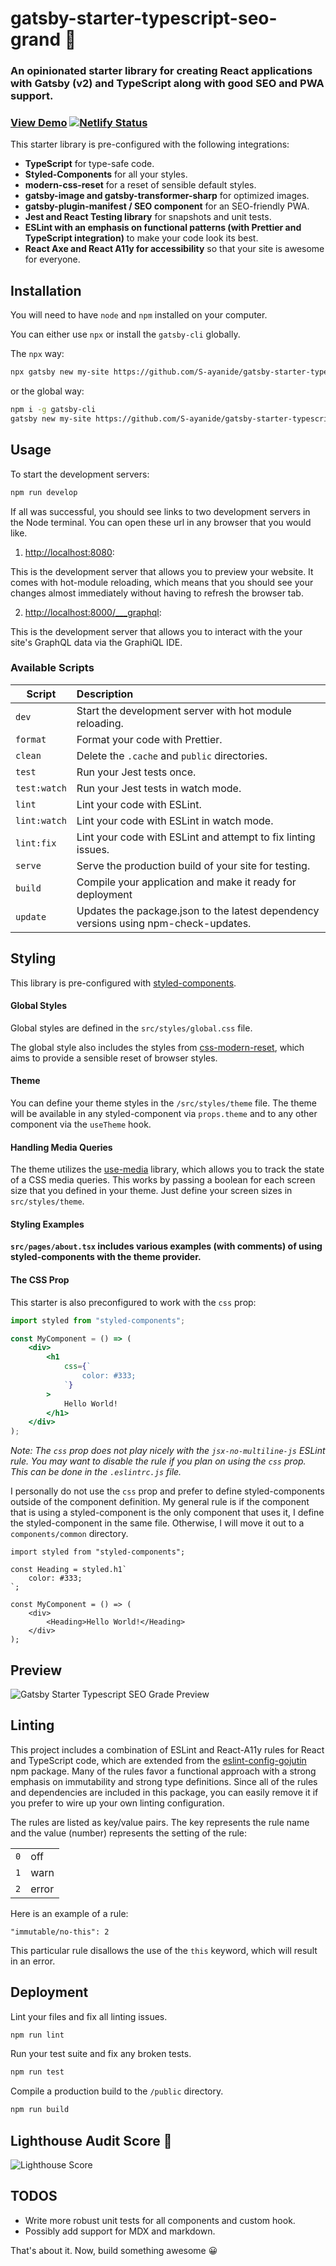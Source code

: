 # gatsby-starter-typescript-seo-grand 🌟

### An opinionated starter library for creating React applications with Gatsby (v2) and TypeScript along with good SEO and PWA support.

### [View Demo](https://gatsby-starter-typescript-seo-grand.netlify.app/) [![Netlify Status](https://api.netlify.com/api/v1/badges/597e0057-8bee-4e33-a49f-1988d2c203ce/deploy-status)](https://app.netlify.com/sites/gatsby-starter-typescript-seo-grand/deploys)

This starter library is pre-configured with the following integrations:

-   **TypeScript** for type-safe code.
-   **Styled-Components** for all your styles.
-   **modern-css-reset** for a reset of sensible default styles.
-   **gatsby-image and gatsby-transformer-sharp** for optimized images.
-   **gatsby-plugin-manifest / SEO component** for an SEO-friendly PWA.
-   **Jest and React Testing library** for snapshots and unit tests.
-   **ESLint with an emphasis on functional patterns (with Prettier and TypeScript integration)** to make your code look its best.
-   **React Axe and React A11y for accessibility** so that your site is awesome for everyone.

## Installation

You will need to have `node` and `npm` installed on your computer.

You can either use `npx` or install the `gatsby-cli` globally.

The `npx` way:

```sh
npx gatsby new my-site https://github.com/S-ayanide/gatsby-starter-typescript-seo-grand
```

or the global way:

```sh
npm i -g gatsby-cli
gatsby new my-site https://github.com/S-ayanide/gatsby-starter-typescript-seo-grand
```

## Usage

To start the development servers:

```sh
npm run develop
```

If all was successful, you should see links to two development servers in the Node terminal. You can open these url in any browser that you would like.

1. [http://localhost:8080](http://localhost:8080):

This is the development server that allows you to preview your website. It comes with hot-module reloading, which means that you should see your changes almost immediately without having to refresh the browser tab.

2. [http://localhost:8000/\_\_\_graphql](http://localhost:8000/___graphql):

This is the development server that allows you to interact with the your site's GraphQL data via the GraphiQL IDE.

### Available Scripts

| Script       | Description                                                                         |
| ------------ | :---------------------------------------------------------------------------------- |
| `dev`        | Start the development server with hot module reloading.                             |
| `format`     | Format your code with Prettier.                                                     |
| `clean`      | Delete the `.cache` and `public` directories.                                       |
| `test`       | Run your Jest tests once.                                                           |
| `test:watch` | Run your Jest tests in watch mode.                                                  |
| `lint`       | Lint your code with ESLint.                                                         |
| `lint:watch` | Lint your code with ESLint in watch mode.                                           |
| `lint:fix`   | Lint your code with ESLint and attempt to fix linting issues.                       |
| `serve`      | Serve the production build of your site for testing.                                |
| `build`      | Compile your application and make it ready for deployment                           |
| `update`     | Updates the package.json to the latest dependency versions using npm-check-updates. |

## Styling

This library is pre-configured with [styled-components](https://www.styled-components.com/).

#### Global Styles

Global styles are defined in the `src/styles/global.css` file.

The global style also includes the styles from [css-modern-reset](https://github.com/hankchizljaw/modern-css-reset), which aims to provide a sensible reset of browser styles.

#### Theme

You can define your theme styles in the `/src/styles/theme` file. The theme will be available in any styled-component via `props.theme` and to any other component via the `useTheme` hook.

#### Handling Media Queries

The theme utilizes the [use-media](https://github.com/streamich/use-media) library, which allows you to track the state of a CSS media queries. This works by passing a boolean for each screen size that you defined in your theme. Just define your screen sizes in `src/styles/theme`.

#### Styling Examples

**`src/pages/about.tsx` includes various examples (with comments) of using styled-components with the theme provider.**

#### The CSS Prop

This starter is also preconfigured to work with the `css` prop:

```jsx
import styled from "styled-components";

const MyComponent = () => (
	<div>
		<h1
			css={`
				color: #333;
			`}
		>
			Hello World!
		</h1>
	</div>
);
```

_Note: The `css` prop does not play nicely with the `jsx-no-multiline-js` ESLint rule. You may want to disable the rule if you plan on using the `css` prop. This can be done in the `.eslintrc.js` file._

I personally do not use the `css` prop and prefer to define styled-components outside of the component definition. My general rule is if the component that is using a styled-component is the only component that uses it, I define the styled-component in the same file. Otherwise, I will move it out to a `components/common` directory.

```tsx
import styled from "styled-components";

const Heading = styled.h1`
	color: #333;
`;

const MyComponent = () => (
	<div>
		<Heading>Hello World!</Heading>
	</div>
);
```

## Preview

<img src="https://i.ibb.co/vV515Kt/Gatsby.png" alt="Gatsby Starter Typescript SEO Grade Preview" style="max-width: 100%;" />

## Linting

This project includes a combination of ESLint and React-A11y rules for React and TypeScript code, which are extended from the [eslint-config-gojutin](https://github.com/gojutin/eslint-config-gojutin) npm package. Many of the rules favor a functional approach with a strong emphasis on immutability and strong type definitions. Since all of the rules and dependencies are included in this package, you can easily remove it if you prefer to wire up your own linting configuration.

The rules are listed as key/value pairs. The key represents the rule name and the value (number) represents the setting of the rule:

|     |       |
| --- | :---- |
| `0` | off   |
| `1` | warn  |
| `2` | error |

Here is an example of a rule:

```
"immutable/no-this": 2
```

This particular rule disallows the use of the `this` keyword, which will result in an error.

## Deployment

Lint your files and fix all linting issues.

```sh
npm run lint
```

Run your test suite and fix any broken tests.

```sh
npm run test
```

Compile a production build to the `/public` directory.

```sh
npm run build
```

## Lighthouse Audit Score 💯

<img src="https://i.ibb.co/3NpYMsT/Lighthouse-Audit.png" style="max-width: 100%;" alt="Lighthouse Score" />

## TODOS

-   Write more robust unit tests for all components and custom hook.
-   Possibly add support for MDX and markdown.

That's about it. Now, build something awesome 😀
